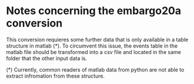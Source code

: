 # Notes concerning the embargo20a conversion

This conversion requieres some further data that is only available in a table structure in matlab (*). 
To circumvent this issue, the events table in the matlab file should be transformed into a csv file and located in 
the same folder that the other input data is.


(*) Currently, common readers of matlab data from python are not able to extract infromation from these structure. 
